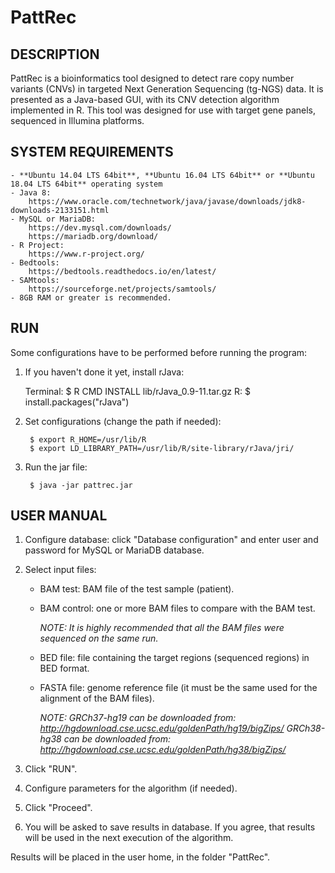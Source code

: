 PattRec
=============================

DESCRIPTION
------------
PattRec is a bioinformatics tool designed to detect rare copy number variants (CNVs) in targeted Next Generation Sequencing (tg-NGS) data. It is presented as a Java-based GUI, with its CNV detection algorithm implemented in R.
This tool was designed for use with target gene panels, sequenced in Illumina platforms.



SYSTEM REQUIREMENTS
-------------------
	- **Ubuntu 14.04 LTS 64bit**, **Ubuntu 16.04 LTS 64bit** or **Ubuntu 18.04 LTS 64bit** operating system
	- Java 8:
		https://www.oracle.com/technetwork/java/javase/downloads/jdk8-downloads-2133151.html
	- MySQL or MariaDB: 
		https://dev.mysql.com/downloads/
		https://mariadb.org/download/
	- R Project:
		https://www.r-project.org/
	- Bedtools:
		https://bedtools.readthedocs.io/en/latest/
	- SAMtools:
		https://sourceforge.net/projects/samtools/
	- 8GB RAM or greater is recommended.


RUN
------------
Some configurations have to be performed before running the program: 

1. If you haven't done it yet, install rJava:

    Terminal:            $ R CMD INSTALL lib/rJava_0.9-11.tar.gz
	R:					 $ install.packages("rJava")

2. Set configurations (change the path if needed):

		$ export R_HOME=/usr/lib/R
		$ export LD_LIBRARY_PATH=/usr/lib/R/site-library/rJava/jri/


3. Run the jar file:
	
		$ java -jar pattrec.jar
	



USER MANUAL
------------
1. Configure database: click "Database configuration" and enter user and password for MySQL or MariaDB database.

2. Select input files:
	- BAM test: BAM file of the test sample (patient).
	- BAM control: one or more BAM files to compare with the BAM test.
		
		*NOTE: It is highly recommended that all the BAM files were sequenced on the same run.*
	- BED file: file containing the target regions (sequenced regions) in BED format.
	- FASTA file: genome reference file (it must be the same used for the alignment of the BAM files).
		
		*NOTE: GRCh37-hg19 can be downloaded from: http://hgdownload.cse.ucsc.edu/goldenPath/hg19/bigZips/*
		*GRCh38-hg38 can be downloaded from: http://hgdownload.cse.ucsc.edu/goldenPath/hg38/bigZips/*

3. Click "RUN".

4. Configure parameters for the algorithm (if needed).

5. Click "Proceed".

6. You will be asked to save results in database. If you agree, that results will be used in the next execution of the algorithm.

Results will be placed in the user home, in the folder "PattRec".



